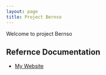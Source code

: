 ```yaml
---
layout: page
title: Project Bernso
---
```


Welcome to project Bernso

## Refernce Documentation

* [My Website](https://bernso.locum.dunz.net/index.html)






























